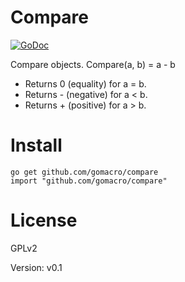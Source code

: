 # Compare

[![GoDoc](https://godoc.org/github.com/gomacro/compare?status.svg)](https://godoc.org/github.com/gomacro/compare)

Compare objects. Compare(a, b) = a - b

* Returns 0 (equality) for a = b.
* Returns - (negative) for a < b.
* Returns + (positive) for a > b. 

# Install

	go get github.com/gomacro/compare
	import "github.com/gomacro/compare"

# License

GPLv2

Version: v0.1

